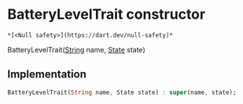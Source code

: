 


# BatteryLevelTrait constructor




    *[<Null safety>](https://dart.dev/null-safety)*



BatteryLevelTrait([String](https://api.flutter.dev/flutter/dart-core/String-class.html) name, [State](../../yonomi-sdk/State-class.md) state)





## Implementation

```dart
BatteryLevelTrait(String name, State state) : super(name, state);
```








